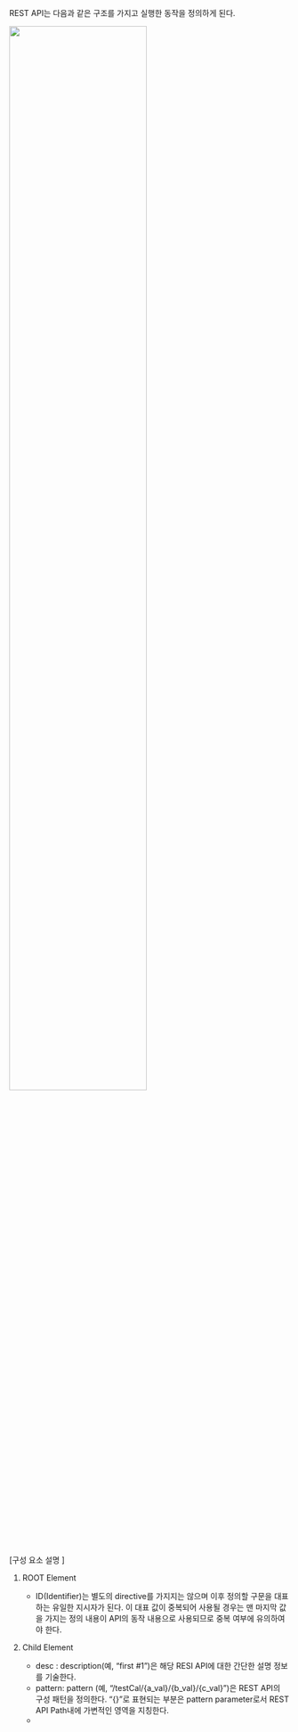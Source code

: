 REST API는 다음과 같은 구조를 가지고 실행한 동작을 정의하게 된다.

<img src="https://user-images.githubusercontent.com/120078630/207610644-1bd20495-a9bf-49dd-a83a-9092f13043d1.png"  width="70%">


[구성 요소 설명 ]

1. ROOT Element
   - ID(Identifier)는 별도의 directive를 가지지는 않으며 이후 정의할 구문을 대표하는 유일한 지시자가 된다. 이 대표 값이 중복되어 사용될 경우는 맨 마지막 값을 가지는 정의 내용이 API의 동작 내용으로 사용되므로 중복 여부에 유의하여야 한다. 
   
2. Child Element
   - desc : description(예, “first #1”)은 해당 RESI API에 대한 간단한 설명 정보를 기술한다.
   - pattern: pattern (예, “/testCal/{a_val}/{b_val}/{c_val}”)은 REST API의 구성 패턴을 정의한다. “{}”로 표현되는 부분은 pattern parameter로서 REST API Path내에 가변적인 영역을 지칭한다.
   - 
